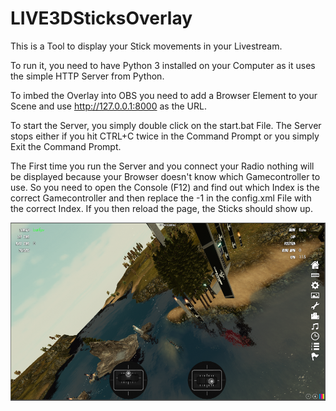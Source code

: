 # LIVE3DSticksOverlay
This is a Tool to display your Stick movements in your Livestream.

To run it, you need to have Python 3 installed on your Computer as it uses the simple HTTP Server from Python.

To imbed the Overlay into OBS you need to add a Browser Element to your Scene and use http://127.0.0.1:8000 as the URL.

To start the Server, you simply double click on the start.bat File. The Server stops either if you hit CTRL+C twice in the Command Prompt or you simply Exit the Command Prompt.

The First time you run the Server and you connect your Radio nothing will be displayed because your Browser doesn't know which Gamecontroller to use. So you need to open the Console (F12) and find out which Index is the correct Gamecontroller and then replace the -1 in the config.xml File with the correct Index. If you then reload the page, the Sticks should show up.

![Alt text](/images/img1.PNG)
